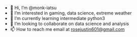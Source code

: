 - 👋 Hi, I’m @monk-iatsu
- 👀 I’m interested in gaming, data science, extreme weather
- 🌱 I’m currently learning intermediate python3
- 💞️ I’m looking to collaborate on data science and analysis
- 📫 How to reach me email at rosejustin601@gmail.com
